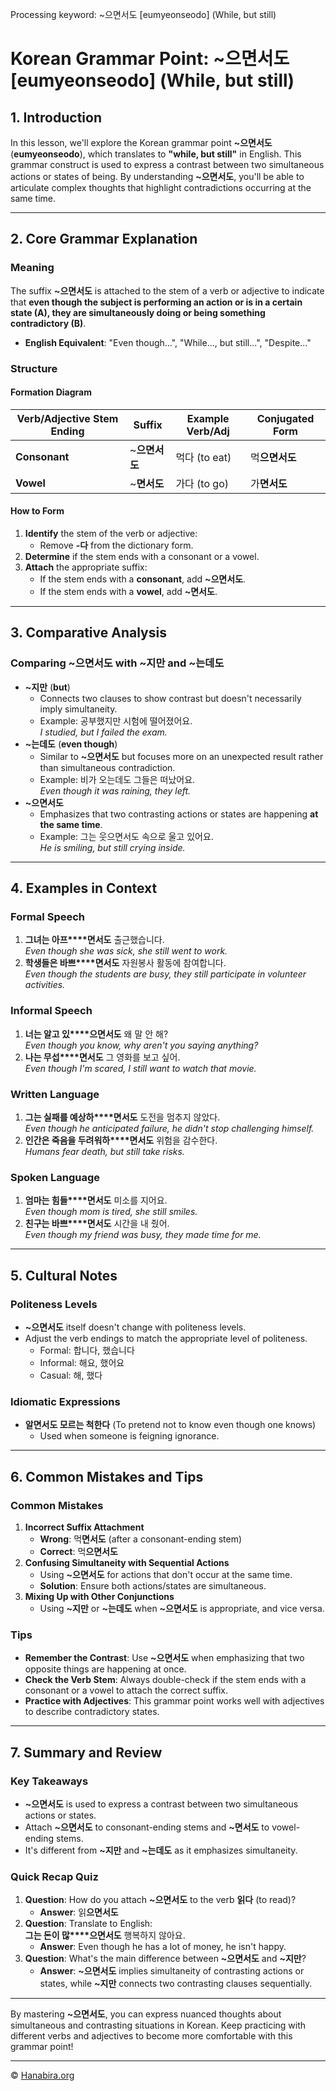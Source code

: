 Processing keyword: ~으면서도 [eumyeonseodo] (While, but still)
# Korean Grammar Point: ~으면서도 [eumyeonseodo] (While, but still)

## 1. Introduction
In this lesson, we'll explore the Korean grammar point **~으면서도** (**eumyeonseodo**), which translates to **"while, but still"** in English. This grammar construct is used to express a contrast between two simultaneous actions or states of being. By understanding **~으면서도**, you'll be able to articulate complex thoughts that highlight contradictions occurring at the same time.

---
## 2. Core Grammar Explanation
### Meaning
The suffix **~으면서도** is attached to the stem of a verb or adjective to indicate that **even though the subject is performing an action or is in a certain state (A), they are simultaneously doing or being something contradictory (B)**.
- **English Equivalent**: "Even though...", "While..., but still...", "Despite..."
### Structure
#### Formation Diagram
| Verb/Adjective Stem Ending | Suffix        | Example Verb/Adj | Conjugated Form |
|----------------------------|---------------|------------------|-----------------|
| **Consonant**              | ~**으면서도** | 먹다 (to eat)     | 먹**으면서도**    |
| **Vowel**                  | ~**면서도**   | 가다 (to go)      | 가**면서도**     |
#### How to Form
1. **Identify** the stem of the verb or adjective:
   - Remove **-다** from the dictionary form.
2. **Determine** if the stem ends with a consonant or a vowel.
3. **Attach** the appropriate suffix:
   - If the stem ends with a **consonant**, add **~으면서도**.
   - If the stem ends with a **vowel**, add **~면서도**.
---
## 3. Comparative Analysis
### Comparing **~으면서도** with **~지만** and **~는데도**
- **~지만** (**but**)
  - Connects two clauses to show contrast but doesn't necessarily imply simultaneity.
  - Example: 공부했지만 시험에 떨어졌어요.  
    *I studied, but I failed the exam.*
- **~는데도** (**even though**)
  - Similar to **~으면서도** but focuses more on an unexpected result rather than simultaneous contradiction.
  - Example: 비가 오는데도 그들은 떠났어요.  
    *Even though it was raining, they left.*
- **~으면서도**
  - Emphasizes that two contrasting actions or states are happening **at the same time**.
  - Example: 그는 웃으면서도 속으로 울고 있어요.  
    *He is smiling, but still crying inside.*
---
## 4. Examples in Context
### Formal Speech
1. **그녀는 아프****면서도** 출근했습니다.  
   *Even though she was sick, she still went to work.*
2. **학생들은 바쁘****면서도** 자원봉사 활동에 참여합니다.  
   *Even though the students are busy, they still participate in volunteer activities.*
### Informal Speech
1. **너는 알고 있****으면서도** 왜 말 안 해?  
   *Even though you know, why aren't you saying anything?*
2. **나는 무섭****면서도** 그 영화를 보고 싶어.  
   *Even though I'm scared, I still want to watch that movie.*
### Written Language
1. **그는 실패를 예상하****면서도** 도전을 멈추지 않았다.  
   *Even though he anticipated failure, he didn't stop challenging himself.*
2. **인간은 죽음을 두려워하****면서도** 위험을 감수한다.  
   *Humans fear death, but still take risks.*
### Spoken Language
1. **엄마는 힘들****면서도** 미소를 지어요.  
   *Even though mom is tired, she still smiles.*
2. **친구는 바쁘****면서도** 시간을 내 줬어.  
   *Even though my friend was busy, they made time for me.*
---
## 5. Cultural Notes
### Politeness Levels
- **~으면서도** itself doesn't change with politeness levels.
- Adjust the verb endings to match the appropriate level of politeness.
  - Formal: 합니다, 했습니다
  - Informal: 해요, 했어요
  - Casual: 해, 했다
### Idiomatic Expressions
- **알면서도 모르는 척한다** (To pretend not to know even though one knows)
  - Used when someone is feigning ignorance.
---
## 6. Common Mistakes and Tips
### Common Mistakes
1. **Incorrect Suffix Attachment**
   - **Wrong**: 먹**면서도** (after a consonant-ending stem)
   - **Correct**: 먹**으면서도**
2. **Confusing Simultaneity with Sequential Actions**
   - Using **~으면서도** for actions that don't occur at the same time.
   - **Solution**: Ensure both actions/states are simultaneous.
3. **Mixing Up with Other Conjunctions**
   - Using **~지만** or **~는데도** when **~으면서도** is appropriate, and vice versa.
### Tips
- **Remember the Contrast**: Use **~으면서도** when emphasizing that two opposite things are happening at once.
- **Check the Verb Stem**: Always double-check if the stem ends with a consonant or a vowel to attach the correct suffix.
- **Practice with Adjectives**: This grammar point works well with adjectives to describe contradictory states.
---
## 7. Summary and Review
### Key Takeaways
- **~으면서도** is used to express a contrast between two simultaneous actions or states.
- Attach **~으면서도** to consonant-ending stems and **~면서도** to vowel-ending stems.
- It's different from **~지만** and **~는데도** as it emphasizes simultaneity.
### Quick Recap Quiz
1. **Question**: How do you attach **~으면서도** to the verb **읽다** (to read)?
   - **Answer**: 읽**으면서도**
2. **Question**: Translate to English:  
   **그는 돈이 많****으면서도** 행복하지 않아요.
   - **Answer**: Even though he has a lot of money, he isn't happy.
3. **Question**: What's the main difference between **~으면서도** and **~지만**?
   - **Answer**: **~으면서도** implies simultaneity of contrasting actions or states, while **~지만** connects two contrasting clauses sequentially.
---
By mastering **~으면서도**, you can express nuanced thoughts about simultaneous and contrasting situations in Korean. Keep practicing with different verbs and adjectives to become more comfortable with this grammar point!

---
© [Hanabira.org](https://hanabira.org)
